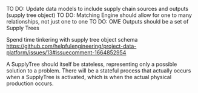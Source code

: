 TO DO: Update data models to include supply chain sources and outputs (supply tree object)
TO DO: Matching Engine should allow for one to many relationships, not just one to one
TO DO: OME Outputs should be a set of Supply Trees


Spend time tinkering with supply tree object schema
https://github.com/helpfulengineering/project-data-platform/issues/13#issuecomment-1664852954


A SupplyTree should itself be stateless, representing only a possible solution to a problem. There will be a stateful process that actually occurs when a SupplyTree is activated, which is when the actual physical production occurs. 